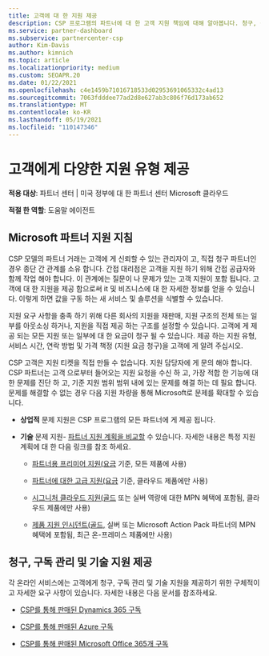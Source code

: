 ```yaml
---
title: 고객에 대 한 지원 제공
description: CSP 프로그램의 파트너에 대 한 고객 지원 책임에 대해 알아봅니다. 청구, 구독 관리 및 기술 문제에 대 한 지원을 포함 합니다.
ms.service: partner-dashboard
ms.subservice: partnercenter-csp
author: Kim-Davis
ms.author: kimnich
ms.topic: article
ms.localizationpriority: medium
ms.custom: SEOAPR.20
ms.date: 01/22/2021
ms.openlocfilehash: c4e1459b71016718533d02953691065332c4ad13
ms.sourcegitcommit: 7063fdddee77ad2d8e627ab3c806f76d173ab652
ms.translationtype: MT
ms.contentlocale: ko-KR
ms.lasthandoff: 05/19/2021
ms.locfileid: "110147346"
---
```

# <a name="providing-different-types-of-support-to-your-customers"></a>고객에게 다양한 지원 유형 제공

**적용 대상**: 파트너 센터 | 미국 정부에 대 한 파트너 센터 Microsoft 클라우드

**적절 한 역할**: 도움말 에이전트

## <a name="microsoft-partner-support-guidance"></a>Microsoft 파트너 지원 지침

CSP 모델의 파트너 거래는 고객에 게 신뢰할 수 있는 관리자이 고, 직접 청구 파트너인 경우 종단 간 관계를 소유 합니다. 간접 대리점은 고객을 지원 하기 위해 간접 공급자와 함께 작업 해야 합니다. 이 관계에는 질문이 나 문제가 있는 고객 지원이 포함 됩니다. 고객에 대 한 지원을 제공 함으로써 it 및 비즈니스에 대 한 자세한 정보를 얻을 수 있습니다. 이렇게 하면 값을 구동 하는 새 서비스 및 솔루션을 식별할 수 있습니다.

지원 요구 사항을 충족 하기 위해 다른 회사의 지원을 재판매, 지원 구조의 전체 또는 일부를 아웃소싱 하거나, 지원을 직접 제공 하는 구조를 설정할 수 있습니다. 고객에 게 제공 되는 모든 지원 또는 일부에 대 한 요금이 청구 될 수 있습니다. 제공 하는 지원 유형, 서비스 시간, 연락 방법 및 가격 책정 (지원 요금 청구)을 고객에 게 알려 주십시오.

CSP 고객은 지원 티켓을 직접 만들 수 없습니다. 지원 담당자에 게 문의 해야 합니다. CSP 파트너는 고객 으로부터 들어오는 지원 요청을 수신 하 고, 가장 적합 한 기능에 대 한 문제를 진단 하 고, 기준 지원 범위 범위 내에 있는 문제를 해결 하는 데 필요 합니다. 문제를 해결할 수 없는 경우 다음 지원 차량을 통해 Microsoft로 문제를 확대할 수 있습니다.

- **상업적** 문제 지원은 CSP 프로그램의 모든 파트너에 게 제공 됩니다.

- **기술** 문제 지원- [파트너 지원 계획을 비교할](https://partner.microsoft.com/support/partnersupport) 수 있습니다. 자세한 내용은 특정 지원 계획에 대 한 다음 링크를 참조 하세요.

  - [파트너용 프리미어 지원(요금](https://partner.microsoft.com/support/microsoft-services-premier-support) 기준, 모든 제품에 사용)

  - [파트너에 대한 고급 지원(요금](https://partner.microsoft.com/support/advanced-cloud-support) 기준, 클라우드 제품에만 사용)

  - [시그니처 클라우드 지원(골드](manage-your-partner-network-benefits.md) 또는 실버 역량에 대한 MPN 혜택에 포함됨, 클라우드 제품에만 사용)

  - [제품 지원 인시던트(골드,](manage-your-partner-network-benefits.md) 실버 또는 Microsoft Action Pack 파트너의 MPN 혜택에 포함됨, 최근 온-프레미스 제품에만 사용)

## <a name="providing-billing-subscription-management-and-technical-support"></a>청구, 구독 관리 및 기술 지원 제공 

각 온라인 서비스에는 고객에게 청구, 구독 관리 및 기술 지원을 제공하기 위한 구체적이고 자세한 요구 사항이 있습니다. 자세한 내용은 다음 문서를 참조하세요.

- [CSP를 통해 판매된 Dynamics 365 구독](https://www.microsoftpartnercommunity.com/t5/CSP/Microsoft-Partner-Support-Guidance/m-p/5262#M30)

- [CSP를 통해 판매된 Azure 구독](https://www.microsoftpartnercommunity.com/t5/CSP/Microsoft-Partner-Support-Guidance/m-p/5263#M31)

- [CSP를 통해 판매된 Microsoft Office 365개 구독](https://www.microsoftpartnercommunity.com/t5/CSP/Microsoft-Partner-Support-Guidance/m-p/5264#M32)
